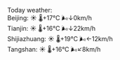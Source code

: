Today weather:  
Beijing: ☀️   🌡️+17°C 🌬️↓0km/h  
Tianjin: ☀️   🌡️+16°C 🌬️↓22km/h  
Shijiazhuang: ☀️   🌡️+19°C 🌬️←12km/h  
Tangshan: ☀️   🌡️+16°C 🌬️↙8km/h  
